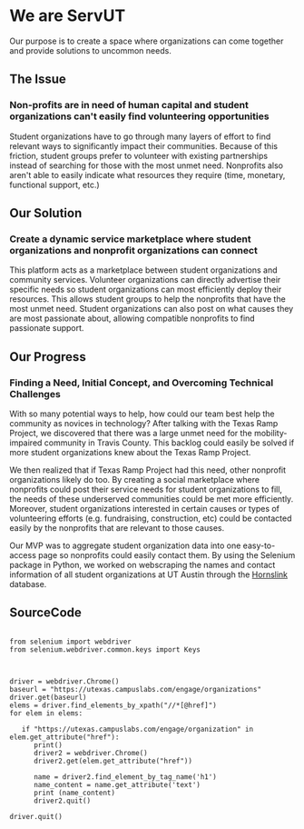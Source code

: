 # We are ServUT

Our purpose is to create a space where organizations can come together and provide solutions to uncommon needs.

## The Issue
### Non-profits are in need of human capital and student organizations can't easily find volunteering opportunities

Student organizations have to go through many layers of effort to find relevant ways to significantly impact their communities. Because of this friction, student groups prefer to volunteer with existing partnerships instead of searching for those with the most unmet need. Nonprofits also aren't able to easily indicate what resources they require (time, monetary, functional support, etc.)

## Our Solution
### Create a dynamic service marketplace where student organizations and nonprofit organizations can connect

This platform acts as a marketplace between student organizations and community services. Volunteer organizations can directly advertise their specific needs so student organizations can most efficiently deploy their resources. This allows student groups to help the nonprofits that have the most unmet need. Student organizations can also post on what causes they are most passionate about, allowing compatible nonprofits to find passionate support.

## Our Progress
### Finding a Need, Initial Concept, and Overcoming Technical Challenges
With so many potential ways to help, how could our team best help the community as novices in technology? After talking with the Texas Ramp Project, we discovered that there was a large unmet need for the mobility-impaired community in Travis County. This backlog could easily be solved if more student organizations knew about the Texas Ramp Project. 

We then realized that if Texas Ramp Project had this need, other nonprofit organizations likely do too. By creating a social marketplace where nonprofits could post their service needs for student organizations to fill, the needs of these underserved communities could be met more efficiently. Moreover, student organizations interested in certain causes or types of volunteering efforts (e.g. fundraising, construction, etc) could be contacted easily by the nonprofits that are relevant to those causes.

Our MVP was to aggregate student organization data into one easy-to-access page so nonprofits could easily contact them. By using the Selenium package in Python, we worked on webscraping the names and contact information of all student organizations at UT Austin through the [Hornslink](https://utexas.campuslabs.com/engage/) database.


## SourceCode
```code

from selenium import webdriver
from selenium.webdriver.common.keys import Keys



driver = webdriver.Chrome()
baseurl = "https://utexas.campuslabs.com/engage/organizations"
driver.get(baseurl)
elems = driver.find_elements_by_xpath("//*[@href]")
for elem in elems:

   if "https://utexas.campuslabs.com/engage/organization" in elem.get_attribute("href"):
      print()
      driver2 = webdriver.Chrome()
      driver2.get(elem.get_attribute("href"))

      name = driver2.find_element_by_tag_name('h1')
      name_content = name.get_attribute('text')
      print (name_content)
      driver2.quit()

driver.quit()

```

